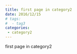 ```yaml
---
title: first page in category2
date: 2016/12/15
# tags:
#  - tag3
categories:
 - category2
---
```


first page in category2